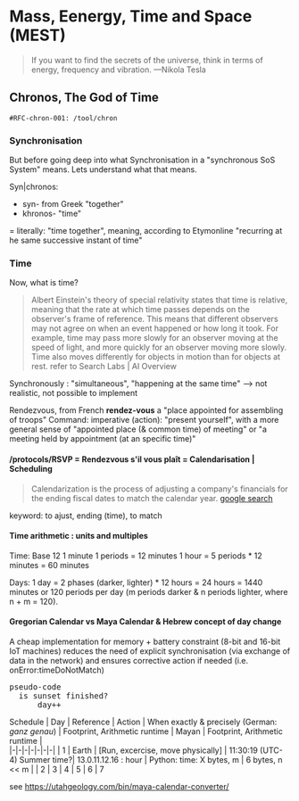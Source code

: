 # Mass, Eenergy, Time and Space (MEST)
>If you want to find the secrets of the universe, think in terms of energy, frequency and vibration.
—Nikola Tesla

## Chronos, The God of Time
`#RFC-chron-001: /tool/chron`

### Synchronisation
But before going deep into what Synchronisation in a "synchronous SoS System" means.
Lets understand what that means.

Syn|chronos:
- syn- from Greek "together" 
- khronos- "time"

= literally: "time together", meaning, according to Etymonline "recurring at he same successive instant of time"

### Time
Now, what is time?

>Albert Einstein's theory of special relativity states that time is relative, meaning that the rate at which time passes depends on the observer's frame of reference.
>This means that different observers may not agree on when an event happened or how long it took.
>For example, time may pass more slowly for an observer moving at the speed of light, and more quickly for an observer moving more slowly.
>Time also moves differently for objects in motion than for objects at rest.
>refer to Search Labs | AI Overview

Synchronously : "simultaneous", "happening at the same time"
--> not realistic, not possible to implement

Rendezvous, from French **rendez-vous** a "place appointed for assembling of troops"
Command: imperative (action): "present yourself", with a more general sense of "appointed place (& common time) of meeting" or "a meeting held by appointment (at an specific time)"

#### /protocols/RSVP = Rendezvous s'il vous plaît = Calendarisation | Scheduling

>Calendarization is the process of adjusting a company's financials for the ending fiscal dates to match the calendar year.
> [google search](https://www.wallstreetprep.com/knowledge/calendarization/)

keyword: to ajust, ending (time), to match

#### Time arithmetic : units and multiples

Time: Base 12
1 minute
1 periods = 12 minutes
1 hour = 5 periods * 12 minutes = 60 minutes

Days: 
1 day = 2 phases (darker, lighter) * 12 hours = 24 hours = 1440 minutes or 120 periods per day (m periods darker & n periods lighter, where n + m = 120).

#### Gregorian Calendar vs Maya Calendar & Hebrew concept of day change

A cheap implementation for memory + battery constraint (8-bit and 16-bit IoT machines) reduces the need of explicit synchronisation 
(via exchange of data in the network) and ensures corrective action if needed (i.e. onError:timeDoNotMatch)

<pre>pseudo-code
  <samp>is sunset finished?
      day++</samp>
</pre>

Schedule
| Day | Reference | Action | When exactly & precisely (German: *ganz genau*) | Footprint, Arithmetic runtime | Mayan | Footprint, Arithmetic runtime |  
|-|-|-|-|-|-|-|
| 1 | Earth | [Run, excercise, move physically] | 11:30:19 (UTC-4) Summer time?| 13.0.11.12.16 : hour | Python: time: X bytes, m | 6 bytes, n << m |
| 2 
| 3
| 4
| 5
| 6
| 7

see https://utahgeology.com/bin/maya-calendar-converter/
